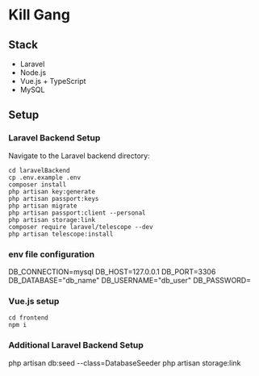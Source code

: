 # Kill Gang

## Stack

- Laravel
- Node.js
- Vue.js + TypeScript
- MySQL

## Setup

### Laravel Backend Setup

Navigate to the Laravel backend directory:

```
cd laravelBackend
cp .env.example .env
composer install
php artisan key:generate
php artisan passport:keys
php artisan migrate
php artisan passport:client --personal
php artisan storage:link
composer require laravel/telescope --dev
php artisan telescope:install
```

### env file configuration
DB_CONNECTION=mysql
DB_HOST=127.0.0.1
DB_PORT=3306
DB_DATABASE="db_name"
DB_USERNAME="db_user"
DB_PASSWORD=

### Vue.js setup
```
cd frontend
npm i
```

### Additional Laravel Backend Setup
php artisan db:seed --class=DatabaseSeeder
php artisan storage:link

